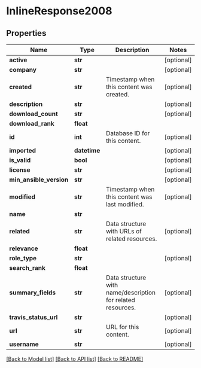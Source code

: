 # InlineResponse2008

## Properties
Name | Type | Description | Notes
------------ | ------------- | ------------- | -------------
**active** | **str** |  | [optional] 
**company** | **str** |  | [optional] 
**created** | **str** | Timestamp when this content was created. | [optional] 
**description** | **str** |  | [optional] 
**download_count** | **str** |  | [optional] 
**download_rank** | **float** |  | 
**id** | **int** | Database ID for this content. | [optional] 
**imported** | **datetime** |  | [optional] 
**is_valid** | **bool** |  | [optional] 
**license** | **str** |  | [optional] 
**min_ansible_version** | **str** |  | [optional] 
**modified** | **str** | Timestamp when this content was last modified. | [optional] 
**name** | **str** |  | 
**related** | **str** | Data structure with URLs of related resources. | [optional] 
**relevance** | **float** |  | 
**role_type** | **str** |  | [optional] 
**search_rank** | **float** |  | 
**summary_fields** | **str** | Data structure with name/description for related resources. | [optional] 
**travis_status_url** | **str** |  | [optional] 
**url** | **str** | URL for this content. | [optional] 
**username** | **str** |  | [optional] 

[[Back to Model list]](../README.md#documentation-for-models) [[Back to API list]](../README.md#documentation-for-api-endpoints) [[Back to README]](../README.md)


